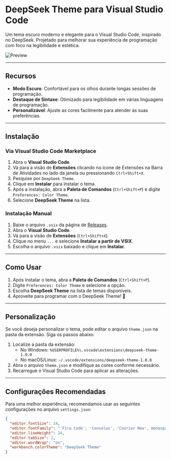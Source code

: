 # DeepSeek Theme para Visual Studio Code

Um tema escuro moderno e elegante para o Visual Studio Code, inspirado no DeepSeek. Projetado para melhorar sua experiência de programação com foco na legibilidade e estética.

![Preview](preview.png) <!-- Adicione uma imagem de preview do tema aqui -->

---

## Recursos
- **Modo Escuro**: Confortável para os olhos durante longas sessões de programação.
- **Destaque de Sintaxe**: Otimizado para legibilidade em várias linguagens de programação.
- **Personalizável**: Ajuste as cores facilmente para atender às suas preferências.

---

## Instalação

### Via Visual Studio Code Marketplace
1. Abra o **Visual Studio Code**.
2. Vá para a visão de **Extensões** clicando no ícone de Extensões na Barra de Atividades no lado da janela ou pressionando `Ctrl+Shift+X`.
3. Pesquise por `DeepSeek Theme`.
4. Clique em **Instalar** para instalar o tema.
5. Após a instalação, abra a **Paleta de Comandos** (`Ctrl+Shift+P`) e digite `Preferences: Color Theme`.
6. Selecione **DeepSeek Theme** na lista.

### Instalação Manual
1. Baixe o arquivo `.vsix` da página de [Releases](https://github.com/aquinogui/deepseek-theme/releases).
2. Abra o **Visual Studio Code**.
3. Vá para a visão de **Extensões** (`Ctrl+Shift+X`).
4. Clique no menu `...` e selecione **Instalar a partir de VSIX**.
5. Escolha o arquivo `.vsix` baixado e clique em **Instalar**.

---

## Como Usar

1. Após instalar o tema, abra a **Paleta de Comandos** (`Ctrl+Shift+P`).
2. Digite `Preferences: Color Theme` e selecione a opção.
3. Escolha **DeepSeek Theme** na lista de temas disponíveis.
4. Aproveite para programar com o DeepSeek Theme! 🎉

---

## Personalização

Se você deseja personalizar o tema, pode editar o arquivo `theme.json` na pasta da extensão. Siga os passos abaixo:

1. Localize a pasta da extensão:
   - No Windows: `%USERPROFILE%\.vscode\extensions\deepseek-theme-1.0.0`
   - No macOS/Linux: `~/.vscode/extensions/deepseek-theme-1.0.0`
2. Abra o arquivo `theme.json` e modifique as cores conforme necessário.
3. Recarregue o Visual Studio Code para aplicar as alterações.

---

## Configurações Recomendadas

Para uma melhor experiência, recomendamos usar as seguintes configurações no arquivo `settings.json`:

```json
{
  "editor.fontSize": 14,
  "editor.fontFamily": "'Fira Code', 'Consolas', 'Courier New', monospace",
  "editor.lineHeight": 24,
  "editor.tabSize": 2,
  "editor.wordWrap": "on",
  "workbench.colorTheme": "DeepSeek Theme"
}